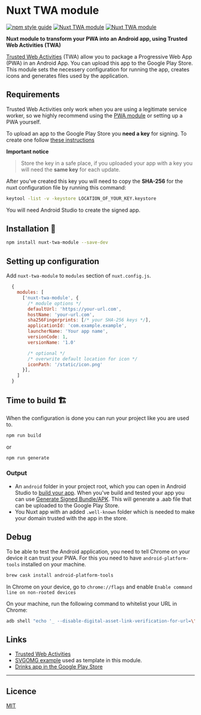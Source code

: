 # Nuxt TWA module

[![npm style guide](https://img.shields.io/npm/v/nuxt-twa-module.svg?style=flat)](https://github.com/voorhoede-labs/nuxt-twa-module) [![Nuxt TWA module](https://img.shields.io/codecov/c/github/voorhoede/nuxt-twa-module.svg?style=flat)](https://codecov.io/gh/voorhoede/nuxt-twa-module) [![Nuxt TWA module](https://img.shields.io/circleci/project/github/voorhoede/nuxt-twa-module/master.svg?style=flat)](https://circleci.com/gh/voorhoede/nuxt-twa-module)

**Nuxt module to transform your PWA into an Android app, using Trusted Web Activities (TWA)**

[Trusted Web Activities](https://developers.google.com/web/updates/2019/02/using-twa) (TWA) allow you to package a Progressive Web App (PWA) in an Android App. You can upload this app to the Google Play Store. This module sets the necessery configuration for running the app, creates icons and generates files used by the application.

## Requirements

Trusted Web Activities only work when you are using a legitimate service worker, so we highly recommend using the [PWA module](https://github.com/nuxt-community/pwa-module) or setting up a PWA yourself.

To upload an app to the Google Play Store you **need a key** for signing. To create one follow [these instructions](https://developer.android.com/studio/publish/app-signing)

**Important notice**

> Store the key in a safe place, if you uploaded your app with a key you will need the **same key** for each update.

After you've created this key you will need to copy the **SHA-256** for the nuxt configuration file by running this command:

```bash
keytool -list -v -keystore LOCATION_OF_YOUR_KEY.keystore
```

You will need Android Studio to create the signed app.

## Installation 🚀

```bash
npm install nuxt-twa-module --save-dev
```

## Setting up configuration

Add `nuxt-twa-module` to `modules` section of `nuxt.config.js`.

```js
  {
    modules: [
      ['nuxt-twa-module', {
        /* module options */
        defaultUrl: 'https://your-url.com',
        hostName: 'your-url.com',
        sha256Fingerprints: [/* your SHA-256 keys */],
        applicationId: 'com.example.example',
        launcherName: 'Your app name',
        versionCode: 1,
        versionName: '1.0'

        /* optional */
        /* overwrite default location for icon */
        iconPath: '/static/icon.png'
      }],
    ]
  }
```

## Time to build 🏗

When the configuration is done you can run your project like you are used to.

```bash
npm run build
```

or

```bash
npm run generate
```

### Output

- An `android` folder in your project root, which you can open in Android Studio to [build your app](https://developer.android.com/studio/run/). When you've build and tested your app you can use [Generate Signed Bundle/APK](https://developer.android.com/studio/publish/app-signing). This will generate a .aab file that can be uploaded to the Google Play Store.
- You Nuxt app with an added `.well-known` folder which is needed to make your domain trusted with the app in the store.

## Debug

To be able to test the Android application, you need to tell Chrome on your device it can trust your PWA. For this you need to have `android-platform-tools` installed on your machine.

```bash
brew cask install android-platform-tools
```

In Chrome on your device, go to `chrome://flags` and enable `Enable command line on non-rooted devices`

On your machine, run the following command to whitelist your URL in Chrome:

```bash
adb shell "echo '_ --disable-digital-asset-link-verification-for-url=\"<your URL>\"' > /data/local/tmp/chrome-command-line"
```

## Links

- [Trusted Web Activities](https://developers.google.com/web/updates/2019/02/using-twa)
- [SVGOMG example](https://github.com/GoogleChromeLabs/svgomg-twa) used as template in this module.
- [Drinks app in the Google Play Store](https://play.google.com/store/apps/details?id=com.voorhoede.drinks)

---

## Licence

[MIT](LICENSE)
